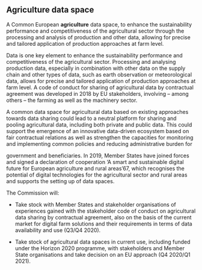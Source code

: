 ## Agriculture data space

A Common European **agriculture** data space, to enhance the sustainability performance and competitiveness of the agricultural sector through the processing and analysis of production and other data, allowing for precise and tailored application of production approaches at farm level.
 
Data is one key element to enhance the sustainability performance and competitiveness of the agricultural sector. Processing and analysing production data, especially in combination with other data on the supply chain and other types of data, such as earth observation or meteorological data, allows for precise and tailored application of production approaches at farm level. A code of conduct for sharing of agricultural data by contractual agreement was developed in 2018 by EU stakeholders, involving – among others – the farming as well as the machinery sector.

A common data space for agricultural data based on existing approaches towards data sharing could lead to a neutral platform for sharing and pooling agricultural data, including both private and public data. This could support the emergence of an innovative data-driven ecosystem based on fair contractual relations as well as strengthen the capacities for monitoring and implementing common policies and reducing administrative burden for  

government and beneficiaries. In 2019, Member States have joined forces and signed a declaration of cooperation ‘A smart and sustainable digital future for European agriculture and rural areas’67, which recognises the potential of digital technologies for the agricultural sector and rural areas and supports the setting up of data spaces.

The Commission will:

* Take stock with Member States and stakeholder organisations of experiences gained with the stakeholder code of conduct on agricultural data sharing by contractual agreement, also on the basis of the current market for digital farm solutions and their requirements in terms of data availability and use (Q3/Q4 2020).

* Take stock of agricultural data spaces in current use, including funded under the Horizon 2020 programme, with stakeholders and Member State organisations and take decision on an EU approach (Q4 2020/Q1 2021).
